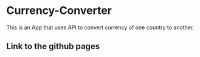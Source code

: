 # Currency-Converter

This is an App that uses API to convert currency of one country to another.

## Link to the github pages

[]("https://prince-arinze.github.io/Currency-Converter")